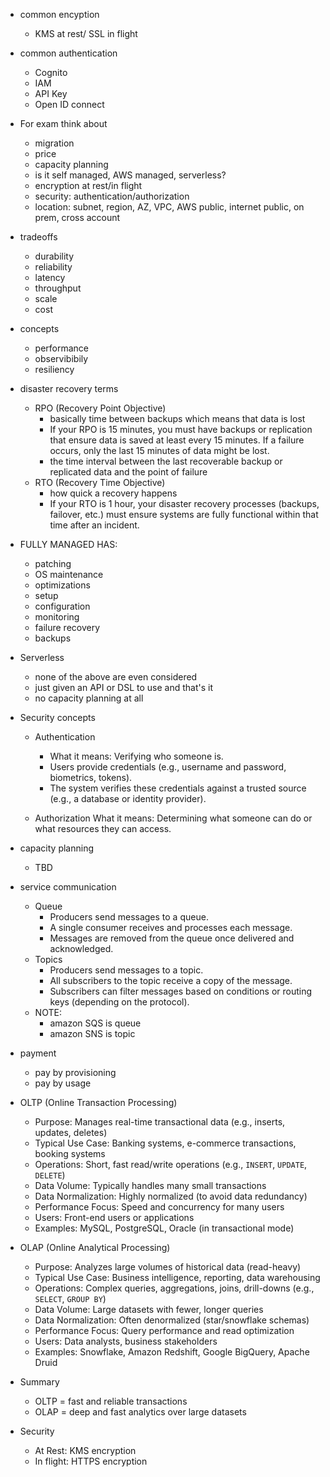 * common encyption
    * KMS at rest/ SSL in flight
* common authentication
    * Cognito
    * IAM
    * API Key 
    * Open ID connect


* For exam think about
    * migration
    * price
    * capacity planning
    * is it self managed, AWS managed, serverless?
    * encryption at rest/in flight
    * security: authentication/authorization
    * location: subnet, region, AZ, VPC, AWS public, internet public, on prem, cross account

* tradeoffs
    * durability
    * reliability
    * latency
    * throughput
    * scale
    * cost

* concepts
    * performance
    * observibibily
    * resiliency

* disaster recovery terms
    * RPO (Recovery Point Objective)
        * basically time between backups which means that data is lost
        * If your RPO is 15 minutes, you must have backups or replication that ensure data is saved at least every 15 minutes. If a failure occurs, only the last 15 minutes of data might be lost.
        * the time interval between the last recoverable backup or replicated data and the point of failure
    *  RTO (Recovery Time Objective)
        * how quick a recovery happens
        * If your RTO is 1 hour, your disaster recovery processes (backups, failover, etc.) must ensure systems are fully functional within that time after an incident.


* FULLY MANAGED HAS:
    * patching
    * OS maintenance
    * optimizations
    * setup
    * configuration
    * monitoring
    * failure recovery
    * backups

* Serverless
    * none of the above are even considered
    * just given an API or DSL to use and that's it
    * no capacity planning at all

* Security concepts
    * Authentication
        * What it means: Verifying who someone is.
        * Users provide credentials (e.g., username and password, biometrics, tokens).
        * The system verifies these credentials against a trusted source (e.g., a database or identity provider).
        
    * Authorization
        What it means: Determining what someone can do or what resources they can access.




* capacity planning
    * TBD



* service communication
    * Queue
        * Producers send messages to a queue.
        * A single consumer receives and processes each message.
        * Messages are removed from the queue once delivered and acknowledged.
    * Topics
        * Producers send messages to a topic.
        * All subscribers to the topic receive a copy of the message.
        * Subscribers can filter messages based on conditions or routing keys (depending on the protocol).
    * NOTE:
        * amazon SQS is queue
        * amazon SNS is topic

* payment
    * pay by provisioning
    * pay by usage


* OLTP (Online Transaction Processing)
  * Purpose: Manages real-time transactional data (e.g., inserts, updates, deletes)
  * Typical Use Case: Banking systems, e-commerce transactions, booking systems
  * Operations: Short, fast read/write operations (e.g., `INSERT`, `UPDATE`, `DELETE`)
  * Data Volume: Typically handles many small transactions
  * Data Normalization: Highly normalized (to avoid data redundancy)
  * Performance Focus: Speed and concurrency for many users
  * Users: Front-end users or applications
  * Examples: MySQL, PostgreSQL, Oracle (in transactional mode)

* OLAP (Online Analytical Processing)
  * Purpose: Analyzes large volumes of historical data (read-heavy)
  * Typical Use Case: Business intelligence, reporting, data warehousing
  * Operations: Complex queries, aggregations, joins, drill-downs (e.g., `SELECT`, `GROUP BY`)
  * Data Volume: Large datasets with fewer, longer queries
  * Data Normalization: Often denormalized (star/snowflake schemas)
  * Performance Focus: Query performance and read optimization
  * Users: Data analysts, business stakeholders
  * Examples: Snowflake, Amazon Redshift, Google BigQuery, Apache Druid

* Summary
  * OLTP = fast and reliable transactions
  * OLAP = deep and fast analytics over large datasets


* Security
    * At Rest: KMS encryption
    * In flight: HTTPS encryption
